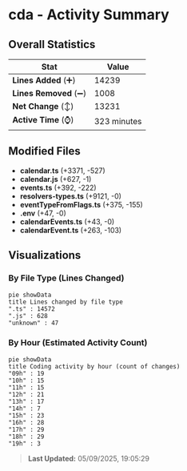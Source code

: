 # cda - Activity Summary 

## Overall Statistics

| Stat                   | Value                                                             |
| ---------------------- | ----------------------------------------------------------------- |
| **Lines Added** (➕)   | 14239                                          |
| **Lines Removed** (➖) | 1008                                        |
| **Net Change** (↕)    | 13231                |
| **Active Time** (⌚)   | 323 minutes |


## Modified Files
- **calendar.ts** (+3371, -527)
- **calendar.js** (+627, -1)
- **events.ts** (+392, -222)
- **resolvers-types.ts** (+9121, -0)
- **eventTypeFromFlags.ts** (+375, -155)
- **.env** (+47, -0)
- **calendarEvents.ts** (+43, -0)
- **calendarEvent.ts** (+263, -103)

## Visualizations

### By File Type (Lines Changed)

```mermaid
pie showData
title Lines changed by file type
".ts" : 14572
".js" : 628
"unknown" : 47
```

### By Hour (Estimated Activity Count)

```mermaid
pie showData
title Coding activity by hour (count of changes)
"09h" : 19
"10h" : 15
"11h" : 15
"12h" : 21
"13h" : 17
"14h" : 7
"15h" : 23
"16h" : 28
"17h" : 29
"18h" : 29
"19h" : 3
```


> **Last Updated:** 05/09/2025, 19:05:29